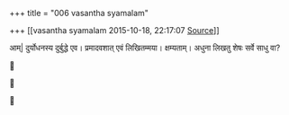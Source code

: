 +++
title = "006 vasantha syamalam"

+++
[[vasantha syamalam	2015-10-18, 22:17:07 [Source](https://groups.google.com/g/samskrita/c/GCiBeY4mCxk)]]



आम्\| दुर्योधनस्य दुर्बुद्धे एव। प्रमादवशात् एवं लिखितम्मया। क्षम्यताम्। अधुना लिखतु शेषः सर्वे साधु वा?

  







